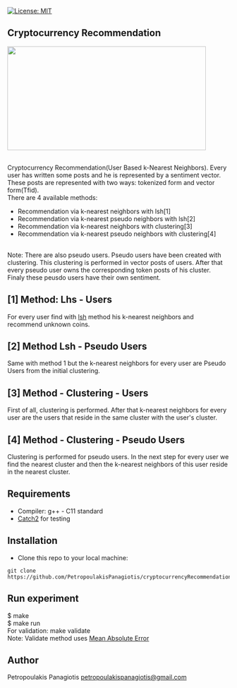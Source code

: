 [![License: MIT](https://img.shields.io/badge/License-MIT-yellow.svg)](https://opensource.org/licenses/MIT)
## Cryptocurrency Recommendation
<p align="left">
<img src="https://cdn-images-1.medium.com/max/800/1*slUzJEq_thaMXJhIT7iD3Q.jpeg" width="450px" height="235px"> <br /> <br />
</p>

Cryptocurrency Recommendation(User Based k-Nearest Neighbors). Every user has written some posts and he is represented by a sentiment vector. These posts are represented with two ways: tokenized form and vector form(Tfid). <br /> 
There are 4 available methods: <br />
* Recommendation via k-nearest neighbors with lsh[1]
* Recommendation via k-nearest pseudo neighbors with lsh[2]
* Recommendation via k-nearest neighbors with clustering[3]
* Recommendation via k-nearest pseudo neighbors with clustering[4]
<br />
Note: There are also pseudo users. Pseudo users have been created with clustering. This clustering is performed in vector posts of users. After that every pseudo user owns the corresponding token posts of his cluster. Finaly these peusdo users have their own sentiment.

## [1] Method: Lhs - Users
For every user find with [lsh](https://github.com/PetropoulakisPanagiotis/neighbors-problem) method his k-nearest neighbors and recommend unknown coins.

## [2] Method Lsh - Pseudo Users
Same with method 1 but the k-nearest neighbors for every user are Pseudo Users from the initial clustering.

## [3] Method - Clustering - Users
First of all, clustering is performed. After that k-nearest neighbors for every user are the users that reside in the same cluster with the user's cluster.

## [4] Method - Clustering - Pseudo Users
Clustering is performed for pseudo users. In the next step for every user we find the nearest cluster and then the k-nearest neighbors of this user reside in the nearest cluster. 

## Requirements
* Compiler: g++ - C11 standard
* [Catch2](https://github.com/catchorg/Catch2) for testing 

## Installation
* Clone this repo to your local machine: 
```
git clone https://github.com/PetropoulakisPanagiotis/cryptocurrencyRecommendation.git
```

## Run experiment 
$ make <br />
$ make run <br />
For validation: make validate <br />
Note: Validate method uses [Mean Absolute Error](https://en.wikipedia.org/wiki/Mean_absolute_error)

## Author
Petropoulakis Panagiotis petropoulakispanagiotis@gmail.com
